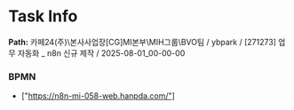 # Task Info

**Path:** 카페24(주)\본사사업장\[CG]MI본부\MIH그룹\BVO팀 / ybpark / [271273] 업무 자동화 _ n8n 신규 제작 / 2025-08-01_00-00-00

### BPMN
- ["https://n8n-mi-058-web.hanpda.com/"]

